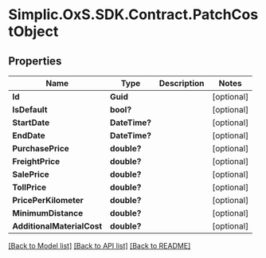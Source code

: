 # Simplic.OxS.SDK.Contract.PatchCostObject

## Properties

Name | Type | Description | Notes
------------ | ------------- | ------------- | -------------
**Id** | **Guid** |  | [optional] 
**IsDefault** | **bool?** |  | [optional] 
**StartDate** | **DateTime?** |  | [optional] 
**EndDate** | **DateTime?** |  | [optional] 
**PurchasePrice** | **double?** |  | [optional] 
**FreightPrice** | **double?** |  | [optional] 
**SalePrice** | **double?** |  | [optional] 
**TollPrice** | **double?** |  | [optional] 
**PricePerKilometer** | **double?** |  | [optional] 
**MinimumDistance** | **double?** |  | [optional] 
**AdditionalMaterialCost** | **double?** |  | [optional] 

[[Back to Model list]](../README.md#documentation-for-models) [[Back to API list]](../README.md#documentation-for-api-endpoints) [[Back to README]](../README.md)

